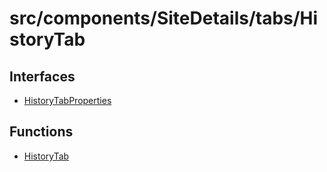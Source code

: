 # src/components/SiteDetails/tabs/HistoryTab

## Interfaces

- [HistoryTabProperties](interfaces/HistoryTabProperties.md)

## Functions

- [HistoryTab](functions/HistoryTab.md)
